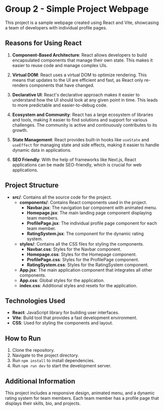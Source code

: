 # Group 2 - Simple Project Webpage

This project is a sample webpage created using React and Vite, showcasing a team of developers with individual profile pages.

## Reasons for Using React

1. **Component-Based Architecture**: React allows developers to build encapsulated components that manage their own state. This makes it easier to reuse code and manage complex UIs.

2. **Virtual DOM**: React uses a virtual DOM to optimize rendering. This means that updates to the UI are efficient and fast, as React only re-renders components that have changed.

3. **Declarative UI**: React's declarative approach makes it easier to understand how the UI should look at any given point in time. This leads to more predictable and easier-to-debug code.

4. **Ecosystem and Community**: React has a large ecosystem of libraries and tools, making it easier to find solutions and support for various challenges. The community is active and continuously contributes to its growth.

5. **State Management**: React provides built-in hooks like `useState` and `useEffect` for managing state and side effects, making it easier to handle dynamic data in applications.

6. **SEO Friendly**: With the help of frameworks like Next.js, React applications can be made SEO-friendly, which is crucial for web applications.

## Project Structure

- **src/**: Contains all the source code for the project.
  - **components/**: Contains React components used in the project.
    - **Navbar.jsx**: The navigation bar component with animated menu.
    - **Homepage.jsx**: The main landing page component displaying team members.
    - **ProfilePage.jsx**: The individual profile page component for each team member.
    - **RatingSystem.jsx**: The component for the dynamic rating system.
  - **styles/**: Contains all the CSS files for styling the components.
    - **Navbar.css**: Styles for the Navbar component.
    - **Homepage.css**: Styles for the Homepage component.
    - **ProfilePage.css**: Styles for the ProfilePage component.
    - **RatingSystem.css**: Styles for the RatingSystem component.
  - **App.jsx**: The main application component that integrates all other components.
  - **App.css**: Global styles for the application.
  - **index.css**: Additional styles and resets for the application.

## Technologies Used

- **React**: JavaScript library for building user interfaces.
- **Vite**: Build tool that provides a fast development environment.
- **CSS**: Used for styling the components and layout.

## How to Run

1. Clone the repository.
2. Navigate to the project directory.
3. Run `npm install` to install dependencies.
4. Run `npm run dev` to start the development server.

## Additional Information

This project includes a responsive design, animated menu, and a dynamic rating system for team members. Each team member has a profile page that displays their skills, bio, and projects.
